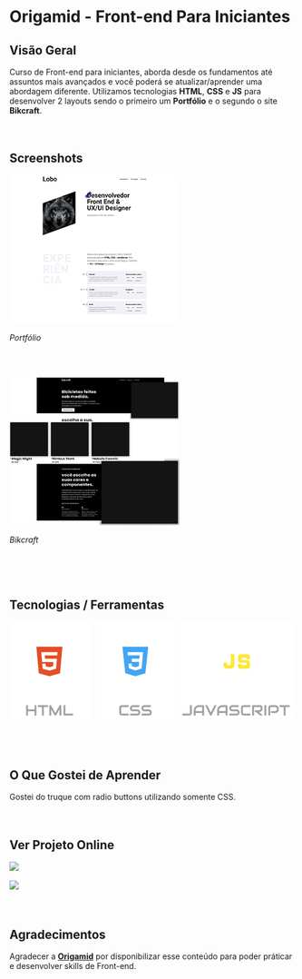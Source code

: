 # <b>Origamid - Front-end Para Iniciantes</b>

## <b>Visão Geral</b>
Curso de Front-end para iniciantes, aborda desde os fundamentos até assuntos mais avançados e você poderá se atualizar/aprender uma abordagem diferente. Utilizamos tecnologias <b>HTML</b>, <b>CSS</b> e <b>JS</b> para desenvolver 2 layouts sendo o primeiro um <b>Portfólio</b> e o segundo o site <b>Bikcraft</b>.
<br><br><br>


## <b>Screenshots</b>
![Screenshots](./img/screenshot-01.png)
<p>

_Portfólio_</p>
<br><br>

![Screenshots](./img/screenshot-02.png)
<p>

_Bikcraft_</p>
<br><br><br>


## <b>Tecnologias / Ferramentas</b>
![HTML](https://raw.githubusercontent.com/DiogoRealles/diogorealles/eb1eec37465b5ddb233faf78267940c4c01808eb/img/html.svg) &nbsp;
![CSS](https://raw.githubusercontent.com/DiogoRealles/diogorealles/eb1eec37465b5ddb233faf78267940c4c01808eb/img/css.svg) &nbsp;
![JS](https://raw.githubusercontent.com/DiogoRealles/diogorealles/eb1eec37465b5ddb233faf78267940c4c01808eb/img/js.svg) &nbsp;
<br><br><br>


## <b>O Que Gostei de Aprender</b>
Gostei do truque com radio buttons utilizando somente CSS.
<br><br><br>


## <b>Ver Projeto Online</b>
<a href="https://www.origamid.com/projetos/portfolio/" target="_blank"><img src="https://img.shields.io/badge/Site-Portfólio-black?style=for-the-badge&logo=HTML5&logoColor=white"></a> &nbsp;

<a href="https://www.origamid.com/projetos/bikcraft/" target="_blank"><img src="https://img.shields.io/badge/Site-Bikcraft-black?style=for-the-badge&logo=HTML5&logoColor=white"></a> &nbsp;
<br><br><br>


## <b>Agradecimentos</b>
Agradecer a <b>[Origamid](https://www.origamid.com)</b> por disponibilizar esse conteúdo para poder práticar e desenvolver skills de Front-end.
<br><br><br>


